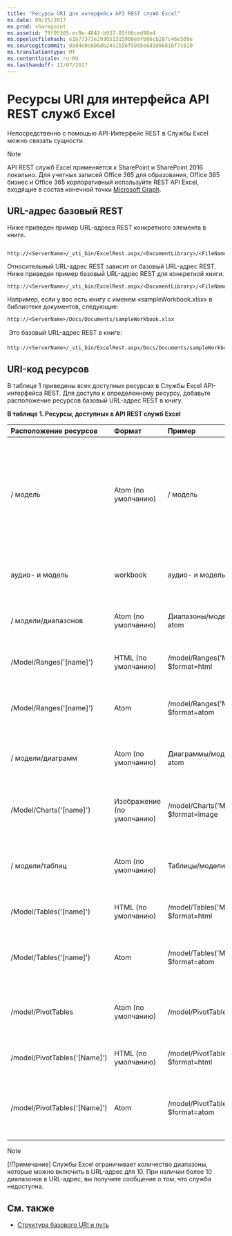 ```yaml
---
title: "Ресурсы URI для интерфейса API REST служб Excel"
ms.date: 09/25/2017
ms.prod: sharepoint
ms.assetid: 79f95305-ec9e-4842-b937-85f66ced98e4
ms.openlocfilehash: e1b77373e293051315900e9fb06cb287c46e509e
ms.sourcegitcommit: 0a94e0c600db24a1b5bf5895e6d3d9681bf7c810
ms.translationtype: MT
ms.contentlocale: ru-RU
ms.lasthandoff: 12/07/2017
---
```

# <a name="resources-uri-for-excel-services-rest-api"></a>Ресурсы URI для интерфейса API REST служб Excel

Непосредственно с помощью API-Интерфейс REST в Службы Excel можно связать сущности.
  
> [!NOTE]
> API REST служб Excel применяется к SharePoint и SharePoint 2016 локально. Для учетных записей Office 365 для образования, Office 365 бизнес и Office 365 корпоративный используйте REST API Excel, входящие в состав конечной точки [Microsoft Graph](http://graph.microsoft.io/en-us/docs/api-reference/v1.0/resources/excel
).
  
    
    


## <a name="base-rest-url"></a>URL-адрес базовый REST

Ниже приведен пример URL-адреса REST конкретного элемента в книге.
  
    
    

```

http://<ServerName>/_vti_bin/ExcelRest.aspx/<DocumentLibrary>/<FileName>/<ResourceLocation>
```

Относительный URL-адрес REST зависит от базовый URL-адрес REST. Ниже приведен пример базовый URL-адрес REST для конкретной книги.
  
    
    



```
http://<ServerName>/_vti_bin/ExcelRest.aspx/<DocumentLibrary>/<FileName>
```

Например, если у вас есть книгу с именем «sampleWorkbook.xlsx» в библиотеке документов, следующие: 
  
    
    



```
http://<ServerName>/Docs/Documents/sampleWorkbook.xlsx
```

 Это базовый URL-адрес REST в книге:
  
    
    



```
http://<ServerName>/_vti_bin/ExcelRest.aspx/Docs/Documents/sampleWorkbook.xlsx
```


## <a name="resources-uri"></a>URI-код ресурсов

В таблице 1 приведены всех доступных ресурсах в Службы Excel API-интерфейса REST. Для доступа к определенному ресурсу, добавьте расположение ресурсов базовый URL-адрес REST в книгу.
  
    
    

**В таблице 1. Ресурсы, доступных в API REST служб Excel**


|**Расположение ресурсов**|**Формат**|**Пример**|**Примечания**|
|:-----|:-----|:-----|:-----|
|/ модель  <br/> |Atom (по умолчанию)  <br/> |/ модель  <br/> |Возвращает канала с ресурсами, поддерживаемый Службы Excel API-Интерфейс REST Atom. Поддерживаемые ресурсы, диапазоны, диаграмм, таблиц и сводных таблиц.  <br/> |
|аудио- и модель  <br/> |workbook  <br/> |аудио- и модель? $format = книги  <br/> |Это рабочей книги. Поддерживаемые книги форматов, xlsx, xlsb и xlsm.  <br/> |
|/ модели/диапазонов  <br/> |Atom (по умолчанию)  <br/> |Диапазоны/модели /? $format = atom  <br/> |Веб-канала Atom, listis всех именованных диапазонов в книге.  <br/> |
|/Model/Ranges('[name]')  <br/> |HTML (по умолчанию)  <br/> |/model/Ranges('MyRange')?$format=html  <br/> |Фрагмент HTML-кода для запрошенного диапазона.  <br/> |
|/Model/Ranges('[name]')  <br/> |Atom  <br/> |/model/Ranges('MyRange')?$format=atom  <br/> |Запись Atom, содержащий XML-представление данных в диапазоне.  <br/> |
|/ модели/диаграмм  <br/> |Atom (по умолчанию)  <br/> |Диаграммы/модели /? $format = atom  <br/> |Канала Atom, в котором приведены все диаграммы в книге.  <br/> |
|/Model/Charts('[name]')  <br/> |Изображение (по умолчанию)  <br/> |/model/Charts('MyChart')?$format=image  <br/> |Изображение диаграммы.  Это изображение в формате Portable Network Graphics (PNG).  <br/> |
|/ модели/таблиц  <br/> |Atom (по умолчанию)  <br/> |Таблицы/модели /? $format = atom  <br/> |Канала Atom, который перечисляет все таблицы, доступные в книге.  <br/> |
|/Model/Tables('[name]')  <br/> |HTML (по умолчанию)  <br/> |/model/Tables('MyTable')?$format=html  <br/> |Фрагмент HTML-кода для запрошенного таблицы.  <br/> |
|/Model/Tables('[name]')  <br/> |Atom  <br/> |/model/Tables('MyTable')?$format=atom  <br/> |Запись Atom, содержащий XML-представление данных в таблице.  <br/> |
|/model/PivotTables  <br/> |Atom (по умолчанию)  <br/> |/model/PivotTables?$format=atom  <br/> |Канала Atom, в котором приведены все доступные сводных таблиц в книге  <br/> |
|/model/PivotTables('[Name]')  <br/> |HTML (по умолчанию)  <br/> |/model/PivotTables('MyPivotTable)?$format=html  <br/> |Фрагмент HTML-кода для запрошенного сводных таблиц.  <br/> |
|/model/PivotTables('[Name]')  <br/> |Atom  <br/> |/model/PivotTables('MyPivotTable')?$format=atom  <br/> |Запись Atom, содержащий XML-представление данных в сводных таблицах.  <br/> |
   
> [!NOTE]
> [!Примечание] Службы Excel ограничивает количество диапазоны, которые можно включить в URL-адрес для 10. При наличии более 10 диапазонов в URL-адрес, вы получите сообщение о том, что служба недоступна. 

## <a name="see-also"></a>См. также

- [Структура базового URI и путь](basic-uri-structure-and-path.md)
